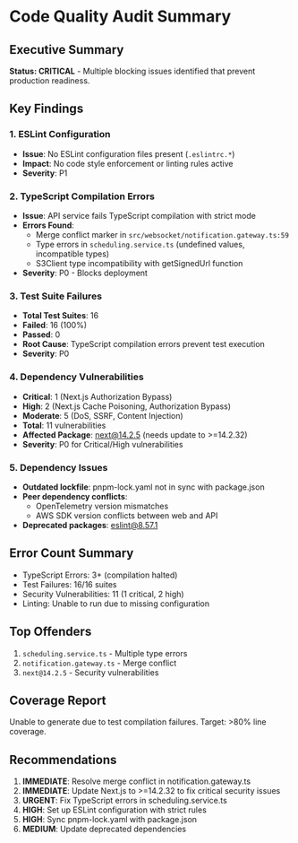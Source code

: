 # Code Quality Audit Summary

## Executive Summary
**Status: CRITICAL** - Multiple blocking issues identified that prevent production readiness.

## Key Findings

### 1. ESLint Configuration
- **Issue**: No ESLint configuration files present (`.eslintrc.*`)
- **Impact**: No code style enforcement or linting rules active
- **Severity**: P1

### 2. TypeScript Compilation Errors
- **Issue**: API service fails TypeScript compilation with strict mode
- **Errors Found**:
  - Merge conflict marker in `src/websocket/notification.gateway.ts:59`
  - Type errors in `scheduling.service.ts` (undefined values, incompatible types)
  - S3Client type incompatibility with getSignedUrl function
- **Severity**: P0 - Blocks deployment

### 3. Test Suite Failures
- **Total Test Suites**: 16
- **Failed**: 16 (100%)
- **Passed**: 0
- **Root Cause**: TypeScript compilation errors prevent test execution
- **Severity**: P0

### 4. Dependency Vulnerabilities
- **Critical**: 1 (Next.js Authorization Bypass)
- **High**: 2 (Next.js Cache Poisoning, Authorization Bypass)
- **Moderate**: 5 (DoS, SSRF, Content Injection)
- **Total**: 11 vulnerabilities
- **Affected Package**: next@14.2.5 (needs update to >=14.2.32)
- **Severity**: P0 for Critical/High vulnerabilities

### 5. Dependency Issues
- **Outdated lockfile**: pnpm-lock.yaml not in sync with package.json
- **Peer dependency conflicts**: 
  - OpenTelemetry version mismatches
  - AWS SDK version conflicts between web and API
- **Deprecated packages**: eslint@8.57.1

## Error Count Summary
- TypeScript Errors: 3+ (compilation halted)
- Test Failures: 16/16 suites
- Security Vulnerabilities: 11 (1 critical, 2 high)
- Linting: Unable to run due to missing configuration

## Top Offenders
1. `scheduling.service.ts` - Multiple type errors
2. `notification.gateway.ts` - Merge conflict
3. `next@14.2.5` - Security vulnerabilities

## Coverage Report
Unable to generate due to test compilation failures. Target: >80% line coverage.

## Recommendations
1. **IMMEDIATE**: Resolve merge conflict in notification.gateway.ts
2. **IMMEDIATE**: Update Next.js to >=14.2.32 to fix critical security issues
3. **URGENT**: Fix TypeScript errors in scheduling.service.ts
4. **HIGH**: Set up ESLint configuration with strict rules
5. **HIGH**: Sync pnpm-lock.yaml with package.json
6. **MEDIUM**: Update deprecated dependencies

